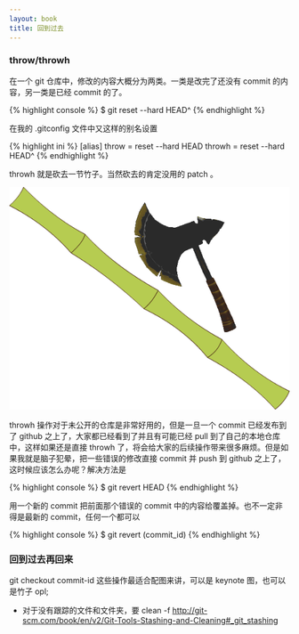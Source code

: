 ```yaml
---
layout: book
title: 回到过去
---
```


<!-- 除了 revert，这些操作是 githubformac 中没有的，所以要放到所有的 githubformac 中的功能都讲完了之后再将这一集。 -->

<!-- - small commit plz http://happycasts.net/episodes/92 -->


### throw/throwh

在一个 git 仓库中，修改的内容大概分为两类。一类是改完了还没有 commit 的内容，另一类是已经 commit 的了。

{% highlight console %}
$ git reset --hard HEAD^
{% endhighlight %}

<!-- http://happycasts.net/episodes/59 08:30 有图解 -->

在我的 .gitconfig 文件中又这样的别名设置

{% highlight ini %}
[alias]
  throw = reset --hard HEAD
  throwh = reset --hard HEAD^
{% endhighlight %}

throwh 就是砍去一节竹子。当然砍去的肯定没用的 patch 。

![](images/go_back/cut_history.png)


throwh 操作对于未公开的仓库是非常好用的，但是一旦一个 commit 已经发布到了 github 之上了，大家都已经看到了并且有可能已经 pull 到了自己的本地仓库中，这样如果还是直接 throwh 了，将会给大家的后续操作带来很多麻烦。但是如果我就是脑子犯晕，把一些错误的修改直接 commit 并 push 到 github 之上了，这时候应该怎么办呢？解决方法是

{% highlight console %}
$ git revert HEAD
{% endhighlight %}

用一个新的 commit 把前面那个错误的 commit 中的内容给覆盖掉。也不一定非得是最新的 commit，任何一个都可以

{% highlight console %}
$ git revert (commit_id)
{% endhighlight %}


### 回到过去再回来

git checkout commit-id 这些操作最适合配图来讲，可以是 keynote 图，也可以是竹子
opl;


  - 对于没有跟踪的文件和文件夹，要 clean -f http://git-scm.com/book/en/v2/Git-Tools-Stashing-and-Cleaning#_git_stashing